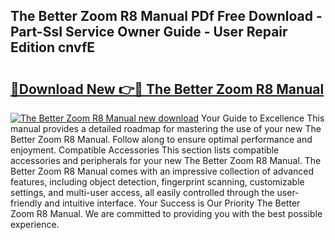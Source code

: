 ## The Better Zoom R8 Manual PDf Free Download - Part-SsI Service Owner Guide - User Repair Edition cnvfE

# <h2><a href="http://cf1243.oget.top/?id=The+Better+Zoom+R8+Manual">🔗Download New 👉🔴 The Better Zoom R8 Manual</a></h2>

[![The Better Zoom R8 Manual new download](https://i.imgur.com/5g1atiW.png)](http://cf1243.oget.top/?id=The+Better+Zoom+R8+Manual)
Your Guide to Excellence This manual provides a detailed roadmap for mastering the use of your new The Better Zoom R8 Manual. Follow along to ensure optimal performance and enjoyment. Compatible Accessories This section lists compatible accessories and peripherals for your new The Better Zoom R8 Manual. The Better Zoom R8 Manual comes with an impressive collection of advanced features, including object detection, fingerprint scanning, customizable settings, and multi-user access, all easily controlled through the user-friendly and intuitive interface. Your Success is Our Priority The Better Zoom R8 Manual. We are committed to providing you with the best possible experience.
